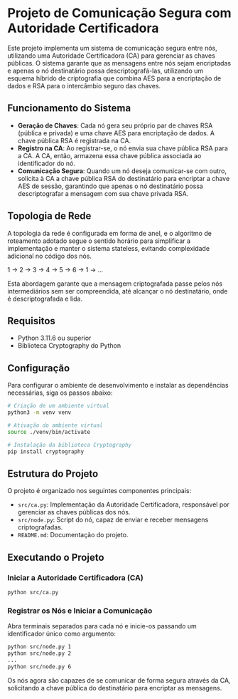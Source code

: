 # Projeto de Comunicação Segura com Autoridade Certificadora

Este projeto implementa um sistema de comunicação segura entre nós, utilizando uma Autoridade Certificadora (CA) para gerenciar as chaves públicas. O sistema garante que as mensagens entre nós sejam encriptadas e apenas o nó destinatário possa descriptografá-las, utilizando um esquema híbrido de criptografia que combina AES para a encriptação de dados e RSA para o intercâmbio seguro das chaves.

## Funcionamento do Sistema

- **Geração de Chaves**: Cada nó gera seu próprio par de chaves RSA (pública e privada) e uma chave AES para encriptação de dados. A chave pública RSA é registrada na CA.
- **Registro na CA**: Ao registrar-se, o nó envia sua chave pública RSA para a CA. A CA, então, armazena essa chave pública associada ao identificador do nó.
- **Comunicação Segura**: Quando um nó deseja comunicar-se com outro, solicita à CA a chave pública RSA do destinatário para encriptar a chave AES de sessão, garantindo que apenas o nó destinatário possa descriptografar a mensagem com sua chave privada RSA.

## Topologia de Rede

A topologia da rede é configurada em forma de anel, e o algoritmo de roteamento adotado segue o sentido horário para simplificar a implementação e manter o sistema stateless, evitando complexidade adicional no código dos nós.

1 -> 2 -> 3 -> 4 -> 5 -> 6 -> 1 -> ...

Esta abordagem garante que a mensagem criptografada passe pelos nós intermediários sem ser compreendida, até alcançar o nó destinatário, onde é descriptografada e lida.

## Requisitos

- Python 3.11.6 ou superior
- Biblioteca Cryptography do Python

## Configuração

Para configurar o ambiente de desenvolvimento e instalar as dependências necessárias, siga os passos abaixo:

```bash
# Criação de um ambiente virtual
python3 -m venv venv

# Ativação do ambiente virtual
source ./venv/bin/activate

# Instalação da biblioteca Cryptography
pip install cryptography
```

## Estrutura do Projeto

O projeto é organizado nos seguintes componentes principais:

- `src/ca.py`: Implementação da Autoridade Certificadora, responsável por gerenciar as chaves públicas dos nós.
- `src/node.py`: Script do nó, capaz de enviar e receber mensagens criptografadas.
- `README.md`: Documentação do projeto.

## Executando o Projeto

### Iniciar a Autoridade Certificadora (CA)

```bash
python src/ca.py
```

### Registrar os Nós e Iniciar a Comunicação

Abra terminais separados para cada nó e inicie-os passando um identificador único como argumento:

```bash
python src/node.py 1
python src/node.py 2
...
python src/node.py 6
```

Os nós agora são capazes de se comunicar de forma segura através da CA, solicitando a chave pública do destinatário para encriptar as mensagens.
